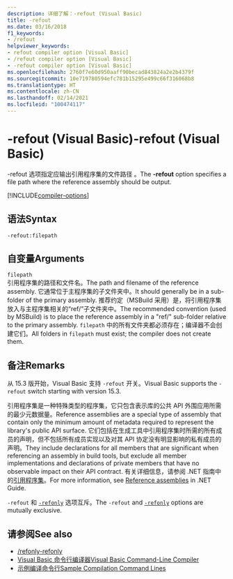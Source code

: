 ```yaml
---
description: 详细了解：-refout (Visual Basic)
title: -refout
ms.date: 03/16/2018
f1_keywords:
- /refout
helpviewer_keywords:
- refout compiler option [Visual Basic]
- /refout compiler option [Visual Basic]
- -refout compiler option [Visual Basic]
ms.openlocfilehash: 2760f7e60d950aaff90becad843824a2e2b4379f
ms.sourcegitcommit: 10e719780594efc781b15295e499c66f316068b8
ms.translationtype: HT
ms.contentlocale: zh-CN
ms.lasthandoff: 02/14/2021
ms.locfileid: "100474117"
---
```

# <a name="-refout-visual-basic"></a><span data-ttu-id="fad0d-103">-refout (Visual Basic)</span><span class="sxs-lookup"><span data-stu-id="fad0d-103">-refout (Visual Basic)</span></span>

<span data-ttu-id="fad0d-104">-refout 选项指定应输出引用程序集的文件路径  。</span><span class="sxs-lookup"><span data-stu-id="fad0d-104">The **-refout** option specifies a file path where the reference assembly should be output.</span></span>

[!INCLUDE[compiler-options](~/includes/compiler-options.md)]

## <a name="syntax"></a><span data-ttu-id="fad0d-105">语法</span><span class="sxs-lookup"><span data-stu-id="fad0d-105">Syntax</span></span>

```console
-refout:filepath
```

## <a name="arguments"></a><span data-ttu-id="fad0d-106">自变量</span><span class="sxs-lookup"><span data-stu-id="fad0d-106">Arguments</span></span>

`filepath`  
<span data-ttu-id="fad0d-107">引用程序集的路径和文件名。</span><span class="sxs-lookup"><span data-stu-id="fad0d-107">The path and filename of the reference assembly.</span></span> <span data-ttu-id="fad0d-108">它通常位于主程序集的子文件夹中。</span><span class="sxs-lookup"><span data-stu-id="fad0d-108">It should generally be in a sub-folder of the primary assembly.</span></span> <span data-ttu-id="fad0d-109">推荐约定（MSBuild 采用）是，将引用程序集放入与主程序集相关的“ref/”子文件夹中。</span><span class="sxs-lookup"><span data-stu-id="fad0d-109">The recommended convention (used by MSBuild) is to place the reference assembly in a "ref/" sub-folder relative to the primary assembly.</span></span> <span data-ttu-id="fad0d-110">`filepath` 中的所有文件夹都必须存在；编译器不会创建它们。</span><span class="sxs-lookup"><span data-stu-id="fad0d-110">All folders in `filepath` must exist; the compiler does not create them.</span></span>

## <a name="remarks"></a><span data-ttu-id="fad0d-111">备注</span><span class="sxs-lookup"><span data-stu-id="fad0d-111">Remarks</span></span>

<span data-ttu-id="fad0d-112">从 15.3 版开始，Visual Basic 支持 `-refout` 开关。</span><span class="sxs-lookup"><span data-stu-id="fad0d-112">Visual Basic supports the `-refout` switch starting with version 15.3.</span></span>

<span data-ttu-id="fad0d-113">引用程序集是一种特殊类型的程序集，它只包含表示库的公共 API 外围应用所需的最少元数据量。</span><span class="sxs-lookup"><span data-stu-id="fad0d-113">Reference assemblies are a special type of assembly that contain only the minimum amount of metadata required to represent the library's public API surface.</span></span> <span data-ttu-id="fad0d-114">它们包括在生成工具中引用程序集时所需的所有成员的声明，但不包括所有成员实现以及对其 API 协定没有明显影响的私有成员的声明。</span><span class="sxs-lookup"><span data-stu-id="fad0d-114">They include declarations for all members that are significant when referencing an assembly in build tools, but exclude all member implementations and declarations of private members that have no observable impact on their API contract.</span></span> <span data-ttu-id="fad0d-115">有关详细信息，请参阅 .NET 指南中的[引用程序集](../../../standard/assembly/reference-assemblies.md)。</span><span class="sxs-lookup"><span data-stu-id="fad0d-115">For more information, see [Reference assemblies](../../../standard/assembly/reference-assemblies.md) in .NET Guide.</span></span>

<span data-ttu-id="fad0d-116">`-refout` 和 [`-refonly`](refonly-compiler-option.md) 选项互斥。</span><span class="sxs-lookup"><span data-stu-id="fad0d-116">The `-refout` and [`-refonly`](refonly-compiler-option.md) options are mutually exclusive.</span></span>

## <a name="see-also"></a><span data-ttu-id="fad0d-117">请参阅</span><span class="sxs-lookup"><span data-stu-id="fad0d-117">See also</span></span>

- [<span data-ttu-id="fad0d-118">/refonly</span><span class="sxs-lookup"><span data-stu-id="fad0d-118">-refonly</span></span>](refonly-compiler-option.md)
- [<span data-ttu-id="fad0d-119">Visual Basic 命令行编译器</span><span class="sxs-lookup"><span data-stu-id="fad0d-119">Visual Basic Command-Line Compiler</span></span>](index.md)
- [<span data-ttu-id="fad0d-120">示例编译命令行</span><span class="sxs-lookup"><span data-stu-id="fad0d-120">Sample Compilation Command Lines</span></span>](sample-compilation-command-lines.md)
